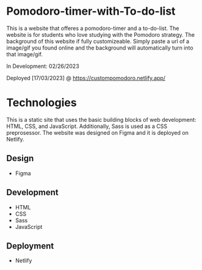 # Pomodoro-timer-with-To-do-list

This is a website that offeres a pomodoro-timer and a to-do-list. The website is for students who love studying with the Pomodoro strategy. The background of this website if fully customizeable. Simply paste a url of a image/gif you found online and the background will automatically turn into that image/gif.

In Development: 02/26/2023

Deployed [17/03/2023] @ https://custompomodoro.netlify.app/

# Technologies

This is a static site that uses the basic building blocks of web development: HTML, CSS, and JavaScript. Additionally, Sass is used as a CSS preprosessor. The website was designed on Figma and it is deployed on Netlify.

## Design

- Figma

## Development

- HTML
- CSS
- Sass
- JavaScript

## Deployment

- Netlify
